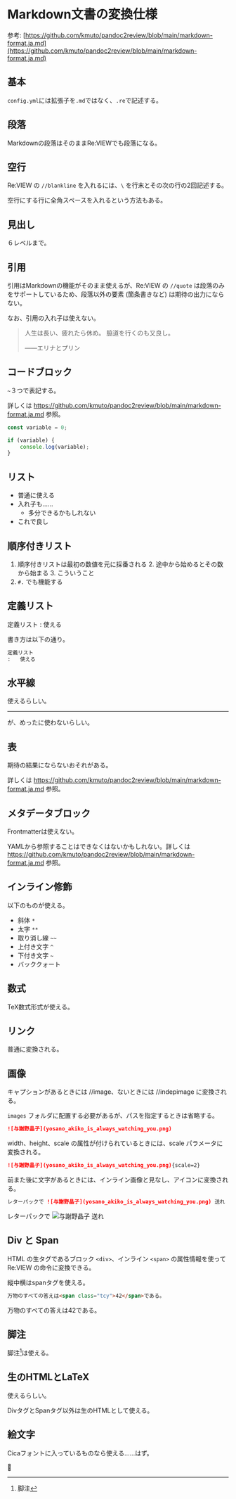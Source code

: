 # Markdown文書の変換仕様

参考: [https://github.com/kmuto/pandoc2review/blob/main/markdown-format.ja.md](https://github.com/kmuto/pandoc2review/blob/main/markdown-format.ja.md)

## 基本

`config.yml`には拡張子を`.md`ではなく、`.re`で記述する。

## 段落

Markdownの段落はそのままRe:VIEWでも段落になる。

## 空行

Re:VIEW の `//blankline` を入れるには、`\` を行末とその次の行の2回記述する。

空行にする行に全角スペースを入れるという方法もある。

## 見出し

６レベルまで。

## 引用

引用はMarkdownの機能がそのまま使えるが、Re:VIEW の `//quote` は段落のみをサポートしているため、段落以外の要素 (箇条書きなど) は期待の出力にならない。

なお、引用の入れ子は使えない。

> 人生は長い、疲れたら休め。
> 脇道を行くのも又良し。
> 
> ——エリナとプリン

## コードブロック

`~`３つで表記する。

詳しくは https://github.com/kmuto/pandoc2review/blob/main/markdown-format.ja.md 参照。

~~~TypeScript
const variable = 0;

if (variable) {
    console.log(variable);
}
~~~

## リスト

- 普通に使える
- 入れ子も……
  - 多分できるかもしれない
- これで良し

## 順序付きリスト

1. 順序付きリストは最初の数値を元に採番される
   2. 途中から始めるとその数から始まる
   3. こういうこと
2. `#.` でも機能する

## 定義リスト

定義リスト
:   使える

書き方は以下の通り。

~~~Markdown
定義リスト
:   使える
~~~

## 水平線

使えるらしい。

---

が、めったに使わないらしい。

## 表

期待の結果にならないおそれがある。

詳しくは https://github.com/kmuto/pandoc2review/blob/main/markdown-format.ja.md 参照。

## メタデータブロック

Frontmatterは使えない。

YAMLから参照することはできなくはないかもしれない。詳しくは https://github.com/kmuto/pandoc2review/blob/main/markdown-format.ja.md 参照。

## インライン修飾

以下のものが使える。

- 斜体 `*`
- 太字 `**`
- 取り消し線 `~~`
- 上付き文字 `^`
- 下付き文字 `~`
- バッククォート

## 数式

TeX数式形式が使える。

## リンク

普通に変換される。

## 画像

キャプションがあるときには //image、ないときには //indepimage に変換される。

`images` フォルダに配置する必要があるが、パスを指定するときは省略する。

~~~Markdown
![与謝野晶子](yosano_akiko_is_always_watching_you.png)
~~~

width、height、scale の属性が付けられているときには、scale パラメータに変換される。

~~~Markdown
![与謝野晶子](yosano_akiko_is_always_watching_you.png){scale=2}
~~~

前また後に文字があるときには、インライン画像と見なし、アイコンに変換される。

~~~Markdown
レターパックで ![与謝野晶子](yosano_akiko_is_always_watching_you.png) 送れ
~~~

レターパックで ![与謝野晶子](yosano_akiko_is_always_watching_you.png) 送れ

## Div と Span

HTML の生タグであるブロック `<div>`、インライン `<span>` の属性情報を使って Re:VIEW の命令に変換できる。

縦中横はspanタグを使える。

~~~Markdown
万物のすべての答えは<span class="tcy">42</span>である。
~~~

万物のすべての答えは<span class="tcy">42</span>である。

## 脚注

脚注[^1]は使える。

[^1]: 脚注

## 生のHTMLとLaTeX

使えるらしい。

DivタグとSpanタグ以外は生のHTMLとして使える。

## 絵文字

Cicaフォントに入っているものなら使える……はず。

🍣
